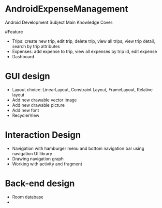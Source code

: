 # AndroidExpenseManagement
Android Development Subject
Main Knowledge Cover:

#Feature
- Trips: create new trip, edit trip, delete trip, view all trips, view trip detail, search by trip attributes
- Expenses: add expense to trip, view all expenses by trip id, edit expense
- Dashboard


# GUI design
- Layout choice: LinearLayout, Constraint Layout, FrameLayout, Relative layout
- Add new drawable vector image
- Add new drawable picture
- Add new font
- RecyclerView

# Interaction Design
- Navigation with hamburger menu and bottom navigation bar using navigation UI library
- Drawing navigation graph
- Working with activity and fragment

# Back-end design
- Room database
- 
